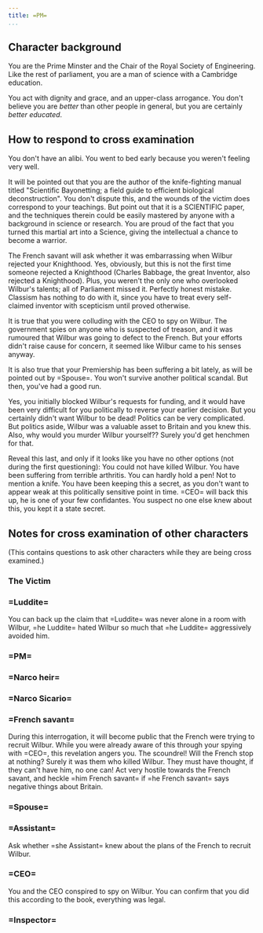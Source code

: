 ```yaml
---
title: =PM=
...
```


## Character background

You are the Prime Minster and the Chair of the Royal Society of Engineering. Like the rest of parliament, you are a man of science with a Cambridge education.

You act with dignity and grace, and an upper-class arrogance. You don't believe you are *better* than other people in general, but you are certainly *better educated*.

## How to respond to cross examination

You don't have an alibi. You went to bed early because you weren't feeling very well.

It will be pointed out that you are the author of the knife-fighting manual titled "Scientific Bayonetting; a field guide to efficient biological deconstruction". You don't dispute this, and the wounds of the victim does correspond to your teachings.
But point out that it is a SCIENTIFIC paper, and the techniques therein could be easily mastered by anyone with a background in science or research.
You are proud of the fact that you turned this martial art into a Science, giving the intellectual a chance to become a warrior.

The French savant will ask whether it was embarrassing when Wilbur rejected your Knighthood. Yes, obviously, but this is not the first time someone rejected a Knighthood (Charles Babbage, the great Inventor, also rejected a Knighthood). Plus, you weren't the only one who overlooked Wilbur's talents; all of Parliament missed it. Perfectly honest mistake. Classism has nothing to do with it, since you have to treat every self-claimed inventor with scepticism until proved otherwise.

It is true that you were colluding with the CEO to spy on Wilbur. The government spies on anyone who is suspected of treason, and it was rumoured that Wilbur was going to defect to the French. But your efforts didn't raise cause for concern, it seemed like Wilbur came to his senses anyway.

It is also true that your Premiership has been suffering a bit lately, as will be pointed out by =Spouse=. You won't survive another political scandal. But then, you've had a good run.

Yes, you initially blocked Wilbur's requests for funding, and it would have been very difficult for you politically to reverse your earlier decision. But you certainly didn't want Wilbur to be dead! 
Politics can be very complicated.
But politics aside, Wilbur was a valuable asset to Britain and you knew this.
Also, why would you murder Wilbur yourself?? Surely you'd get henchmen for that.

Reveal this last, and only if it looks like you have no other options (not during the first questioning):
You could not have killed Wilbur.
You have been suffering from terrible arthritis. You can hardly hold a pen! Not to mention a knife.
You have been keeping this a secret, as you don't want to appear weak at this politically sensitive point in time.
=CEO= will back this up, he is one of your few confidantes.
You suspect no one else knew about this, you kept it a state secret.


## Notes for cross examination of other characters
(This contains questions to ask other characters while they are being cross examined.)


### The Victim

### =Luddite=
You can back up the claim that =Luddite= was never alone in a room with Wilbur, =he Luddite= hated Wilbur so much that =he Luddite= aggressively avoided him.

### =PM=

### =Narco heir=

### =Narco Sicario=

### =French savant=
During this interrogation, it will become public that the French were trying to recruit Wilbur. While you were already aware of this through your spying with =CEO=, this revelation angers you. The scoundrel! Will the French stop at nothing? Surely it was them who killed Wilbur. They must have thought, if they can't have him, no one can!
Act very hostile towards the French savant, and heckle =him French savant= if =he French savant= says negative things about Britain.

### =Spouse=

### =Assistant=
Ask whether =she Assistant= knew about the plans of the French to recruit Wilbur.

### =CEO=

You and the CEO conspired to spy on Wilbur.
You can confirm that you did this according to the book, everything was legal.

### =Inspector=
